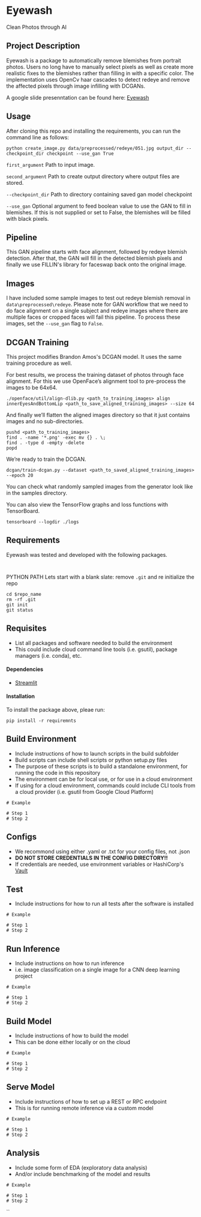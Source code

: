 # Eyewash
Clean Photos through AI

## Project Description
Eyewash is a package to automatically remove blemishes from portrait photos. Users no long have to manually select pixels as well as create more realistic fixes to the blemishes rather than filling in with a specific color.  The implementation uses OpenCv haar cascades to detect redeye and remove the affected pixels through image infilling with DCGANs.   

A google slide presenntation can be found here: [Eyewash](http://tinyurl.com/redeyewash)

## Usage

After cloning this repo and installing the requirements, you can run the command line as follows:

```
python create_image.py data/preprocessed/redeye/051.jpg output_dir --checkpoint_dir checkpoint --use_gan True
```

`first_argument` Path to input image.

`second_argument` Path to create output directory where output files are stored.

`--checkpoint_dir` Path to directory containing saved gan model checkpoint

`--use_gan` Optional argument to feed boolean value to use the GAN to fill in blemishes. If this is not supplied or set to False, the blemishes will be filled with black pixels.  

## Pipeline
This GAN pipeline starts with face alignment, followed by redeye blemish detection. After that, the GAN will fill in the detected blemish pixels and finally we use FILLIN's library for faceswap back onto the original image.  

## Images
I have included some sample images to test out redeye blemish removal in `data\preprocessed\redeye`. Please note for GAN workflow that we need to do face alignment on a single subject and redeye images where there are multiple faces or cropped faces will fail this pipeline. To process these images, set the `--use_gan` flag to `False`.

## DCGAN Training
This project modifies Brandon Amos's DCGAN model. It uses the same training procedure as well. 

For best results, we process the training dataset of photos through face alignment. For this we use OpenFace’s alignment tool to pre-process the images to be 64x64.

```
./openface/util/align-dlib.py <path_to_training_images> align innerEyesAndBottomLip <path_to_save_aligned_training_images> --size 64
```

And finally we’ll flatten the aligned images directory so that it just contains images and no sub-directories.

```
pushd <path_to_training_images>
find . -name '*.png' -exec mv {} . \;
find . -type d -empty -delete
popd
```

We’re ready to train the DCGAN. 

```
dcgan/train-dcgan.py --dataset <path_to_saved_aligned_training_images> --epoch 20
```

You can check what randomly sampled images from the generator look like in the samples directory.

You can also view the TensorFlow graphs and loss functions with TensorBoard.

```
tensorboard --logdir ./logs
```


## Requirements
Eyewash was tested and developed with the following packages.
```


```
PYTHON PATH
Lets start with a blank slate: remove `.git` and re initialize the repo
```
cd $repo_name
rm -rf .git   
git init   
git status
```  

## Requisites

- List all packages and software needed to build the environment
- This could include cloud command line tools (i.e. gsutil), package managers (i.e. conda), etc.

#### Dependencies

- [Streamlit](streamlit.io)

#### Installation
To install the package above, pleae run:
```shell
pip install -r requiremnts
```

## Build Environment
- Include instructions of how to launch scripts in the build subfolder
- Build scripts can include shell scripts or python setup.py files
- The purpose of these scripts is to build a standalone environment, for running the code in this repository
- The environment can be for local use, or for use in a cloud environment
- If using for a cloud environment, commands could include CLI tools from a cloud provider (i.e. gsutil from Google Cloud Platform)
```
# Example

# Step 1
# Step 2
```

## Configs
- We recommond using either .yaml or .txt for your config files, not .json
- **DO NOT STORE CREDENTIALS IN THE CONFIG DIRECTORY!!**
- If credentials are needed, use environment variables or HashiCorp's [Vault](https://www.vaultproject.io/)


## Test
- Include instructions for how to run all tests after the software is installed
```
# Example

# Step 1
# Step 2
```

## Run Inference
- Include instructions on how to run inference
- i.e. image classification on a single image for a CNN deep learning project
```
# Example

# Step 1
# Step 2
```

## Build Model
- Include instructions of how to build the model
- This can be done either locally or on the cloud
```
# Example

# Step 1
# Step 2
```

## Serve Model
- Include instructions of how to set up a REST or RPC endpoint
- This is for running remote inference via a custom model
```
# Example

# Step 1
# Step 2
```

## Analysis
- Include some form of EDA (exploratory data analysis)
- And/or include benchmarking of the model and results
```
# Example

# Step 1
# Step 2
```
``

